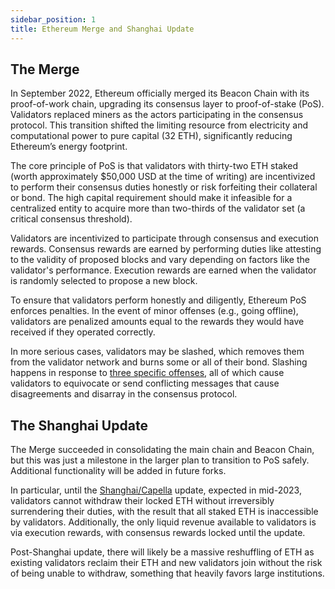 ```yaml
---
sidebar_position: 1
title: Ethereum Merge and Shanghai Update
---
```


## The Merge

In September 2022, Ethereum officially merged its Beacon Chain with its proof-of-work chain, upgrading
its consensus layer to proof-of-stake (PoS). Validators replaced miners as the actors participating in
the consensus protocol. This transition shifted the limiting resource from electricity and computational
power to pure capital (32 ETH), significantly reducing Ethereum’s energy footprint.

The core principle of PoS is that validators with thirty-two ETH staked (worth approximately $50,000 USD at the time of writing) are incentivized to perform their consensus duties honestly or risk forfeiting their collateral or bond. The high capital requirement should make it infeasible for a centralized entity to acquire more than two-thirds of the validator set (a critical consensus threshold).

Validators are incentivized to participate through consensus and execution rewards. Consensus rewards are earned by performing duties like attesting to the validity of proposed blocks and vary depending on factors like the validator's performance. Execution rewards are earned when the validator is randomly selected to propose a new block.

To ensure that validators perform honestly and diligently, Ethereum PoS enforces penalties. In the event of minor offenses (e.g., going offline), validators are penalized amounts equal to the rewards they would have received if they operated correctly.

In more serious cases, validators may be slashed, which removes them from the validator network and burns some or all of their bond. Slashing happens in response to [three specific offenses](background/slash.md), all of which cause validators to equivocate or send conflicting messages that cause disagreements and disarray in the consensus protocol. 


## The Shanghai Update

The Merge succeeded in consolidating the main chain and Beacon Chain, but this was just a milestone in the larger plan to transition to PoS safely. Additional functionality will be added in future forks.

In particular, until the [Shanghai/Capella](https://notes.ethereum.org/@launchpad/withdrawals-faq) update, expected in mid-2023, validators cannot withdraw their locked ETH without irreversibly surrendering their duties, with the result that all staked ETH is inaccessible by validators. Additionally, the only liquid revenue available to validators is via execution rewards, with consensus rewards locked until the update. 

Post-Shanghai update, there will likely be a massive reshuffling of ETH as existing validators reclaim their ETH and new validators join without the risk of being unable to withdraw, something that heavily favors large institutions.
